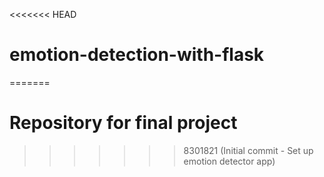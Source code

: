 <<<<<<< HEAD
# emotion-detection-with-flask
=======
# Repository for final project
>>>>>>> 8301821 (Initial commit - Set up emotion detector app)
